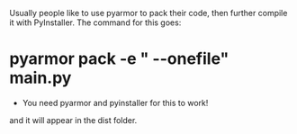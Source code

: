 Usually people like to use pyarmor to pack their code, then further compile it with PyInstaller. 
The command for this goes:
# pyarmor pack -e " --onefile" main.py
* You need pyarmor and pyinstaller for this to work!

and it will appear in the dist folder. 
